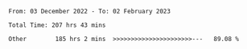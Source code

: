 <!--START_SECTION:waka-->

```text
From: 03 December 2022 - To: 02 February 2023

Total Time: 207 hrs 43 mins

Other        185 hrs 2 mins  >>>>>>>>>>>>>>>>>>>>>>---   89.08 %
```

<!--END_SECTION:waka-->